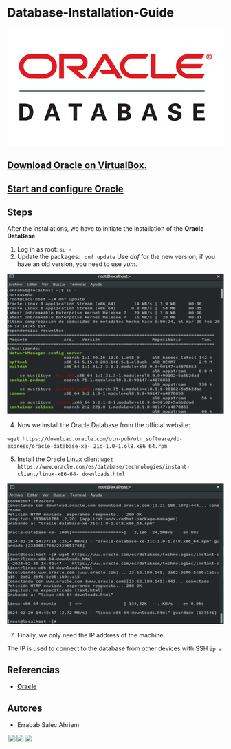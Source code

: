 # Database-Installation-Guide
![portada](/img/portada.png)
## [Download Oracle on VirtualBox.](Descargarmos.md)
## [Start and configure Oracle](configuracion.md) 
## Steps
After the installations, we have to initiate the installation of the **Oracle DataBase**.
1. Log in as root:
 ` su - `
2. Update the packages:
` dnf update`
Use *dnf* for the new version; if you have an old version, you need to use *yum*.

![1](img/cp2.png)

4. Now we install the Oracle Database from the official website:
   
` wget https://download.oracle.com/otn-pub/otn_software/db-express/oracle-database-xe- 21c-1.0-1.ol8.x86_64.rpm `


5. Install the Oracle Linux client
` wget https://www.oracle.com/es/database/technologies/instant-client/linux-x86-64-
downloads.html `

![1](img/cp4.png)

7. Finally, we only need the IP address of the machine.

The IP is used to connect to the database from other devices with SSH
`ip a`

## Referencias
   * **[Oracle](https://www.oracle.com/es/database/)**
## Autores 
  * Errabab Salec Ahriem 
<p xmlns:cc="http://creativecommons.org/ns#" > <a href="http://creativecommons.org/licenses/by-nc/4.0/?ref=chooser-v1" target="_blank" rel="license noopener noreferrer" style="display:inline-block;"><img style="height:22px!important;margin-left:3px;vertical-align:text-bottom;" src="https://mirrors.creativecommons.org/presskit/icons/cc.svg?ref=chooser-v1"><img style="height:22px!important;margin-left:3px;vertical-align:text-bottom;" src="https://mirrors.creativecommons.org/presskit/icons/by.svg?ref=chooser-v1"><img style="height:22px!important;margin-left:3px;vertical-align:text-bottom;" src="https://mirrors.creativecommons.org/presskit/icons/nc.svg?ref=chooser-v1"></a></p>

